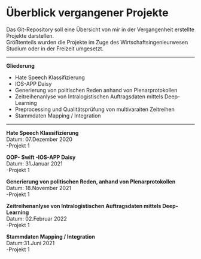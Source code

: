 # Überblick vergangener Projekte

Das Git-Repository soll eine Übersicht von mir in der Vergangenheit erstellte Projekte darstellen.<br>
Größtenteils wurden die Projekte im Zuge des Wirtschaftsingenieurwesen Studium oder in der Freizeit umgesetzt. <br>
<hr>
<p> <b>Gliederung</b>
<ul>
  <li>Hate Speech Klassifizierung</li>
  <li>IOS-APP Daisy</li>
  <li>Generierung von politischen Reden anhand von Plenarprotokollen</</li>
  <li>Zeitreihenanlyse von Intralogistischen Auftragsdaten mittels Deep-Learning</li>
  <li>Preprocessing und Qualitätsprüfung von multivaraiten Zeitreihen</li>
  <li>Stammdaten Mapping / Integration</li>
</ul>
<hr>

<b>Hate Speech Klassifizierung </b>
<br> Datum: 07.Dezember 2020
<br>
-Projekt 1
<br>

<b>OOP- Swift -IOS-APP Daisy</b>
<br> Datum: 31.Januar 2021
<br>
-Projekt 1
<br>


<b>Generierung von politischen Reden, anhand von Plenarprotokollen</b>
<br>Datum: 18.November 2021
<br>
-Projekt 1
<br>


<b>Zeitreihenanlyse von Intralogistischen Auftragsdaten mittels Deep-Learning </b>
<br>Datum: 02.Februar 2022
<br>
-Projekt 1
<br>

<b>Stammdaten Mapping / Integration </b>
<br>Datum:31.Juni 2021 
<br>
-Projekt 1
<br>

